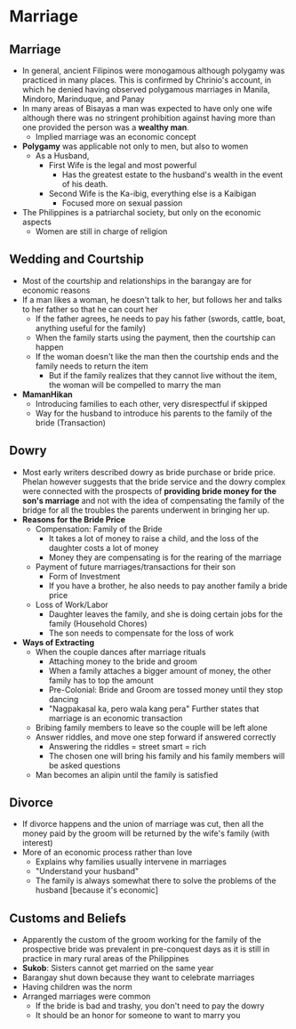 # Marriage

## Marriage
* In general, ancient Filipinos were monogamous although polygamy was practiced in many places. This is confirmed by Chrinio's account, in which he denied having observed polygamous marriages in Manila, Mindoro, Marinduque, and Panay
* In many areas of Bisayas a man was expected to have only one wife although there was no stringent prohibition against having more than one provided the person was a **wealthy man**.
  * Implied marriage was an economic concept
* **Polygamy** was applicable not only to men, but also to women
  * As a Husband,
    * First Wife is the legal and most powerful
      * Has the greatest estate to the husband's wealth in the event of his death.
    * Second Wife is the Ka-ibig, everything else is a Kaibigan
      * Focused more on sexual passion
* The Philippines is a patriarchal society, but only on the economic aspects
  * Women are still in charge of religion

## Wedding and Courtship
* Most of the courtship and relationships in the barangay are for economic reasons
* If a man likes a woman, he doesn't talk to her, but follows her and talks to her father so that he can court her
  * If the father agrees, he needs to pay his father (swords, cattle, boat, anything useful for the family)
  * When the family starts using the payment, then the courtship can happen
  * If the woman doesn't like the man then the courtship ends and the family needs to return the item
    * But if the family realizes that they cannot live without the item, the woman will be compelled to marry the man
* **MamanHikan**
  * Introducing families to each other, very disrespectful if skipped
  * Way for the husband to introduce his parents to the family of the bride (Transaction)

## Dowry
* Most early writers described dowry as bride purchase or bride price. Phelan however suggests that the bride service and the dowry complex were connected with the prospects of **providing bride money for the son's marriage** and not with the idea of compensating the family of the bridge for all the troubles the parents underwent in bringing her up.
* **Reasons for the Bride Price**
  * Compensation: Family of the Bride
    * It takes a lot of money to raise a child, and the loss of the daughter costs a lot of money
    * Money they are compensating is for the rearing of the marriage
  * Payment of future marriages/transactions for their son
    * Form of Investment
    * If you have a brother, he also needs to pay another family a bride price
  * Loss of Work/Labor
    * Daughter leaves the family, and she is doing certain jobs for the family (Household Chores)
    * The son needs to compensate for the loss of work
* **Ways of Extracting**
  * When the couple dances after marriage rituals
    * Attaching money to the bride and groom
    * When a family attaches a bigger amount of money, the other family has to top the amount
    * Pre-Colonial: Bride and Groom are tossed money until they stop dancing
    * "Nagpakasal ka, pero wala kang pera" Further states that marriage is an economic transaction
  * Bribing family members to leave so the couple will be left alone
  * Answer riddles, and move one step forward if answered correctly
    * Answering the riddles = street smart = rich
    * The chosen one will bring his family and his family members will be asked questions
  * Man becomes an alipin until the family is satisfied
    
## Divorce
* If divorce happens and the union of marriage was cut, then all the money paid by the groom will be returned by the wife's family (with interest)
* More of an economic process rather than love
  * Explains why families usually intervene in marriages
  * "Understand your husband"
  * The family is always somewhat there to solve the problems of the husband [because it's economic]

## Customs and Beliefs
* Apparently the custom of the groom working for the family of the prospective bride was prevalent in pre-conquest days as it is still in practice in mary rural areas of the Philippines
* **Sukob**: Sisters cannot get married on the same year
* Barangay shut down because they want to celebrate marriages
* Having children was the norm
* Arranged marriages were common
  * If the bride is bad and trashy, you don't need to pay the dowry
  * It should be an honor for someone to want to marry you




